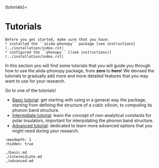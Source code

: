 (tutorials)=
# Tutorials

```{important}
Before you get started, make sure that you have:
* installed the ``aiida-phonopy`` package [see instructions](../installation/index.rst)
* configured the ``phonopy`` [(see instructions)](../installation/index.rst)
```

In this section you will find some tutorials that you will guide you through how to use the aiida-phonopy package, from **zero** to **hero**!
We devised the tutorials to gradually add more and more detailed features that you may want to use for your research.

Go to one of the tutorials!

- [Basic tutorial](./basic.ipynb): get starting with using in a general way the package, starting from defining the structure of a cubic silicon, to computing its phonon band structure.
- [Intermidiate tutorial](./intermidiate.ipynb): learn the concept of non-analytical constants for polar insulators, important for interpolating the phonon band structure.
- [Advanced tutorial](./advanced.ipynb): dedicated to learn more advanced options that you might need during your research.

```{toctree}
:maxdepth: 1
:hidden: true

./basic.md
./intermidiate.md
./advanced.md
```

